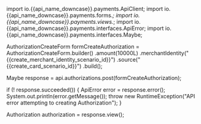 import io.{{api_name_downcase}}.payments.ApiClient;
import io.{{api_name_downcase}}.payments.forms.*;
import io.{{api_name_downcase}}.payments.views.*;
import io.{{api_name_downcase}}.payments.interfaces.ApiError;
import io.{{api_name_downcase}}.payments.interfaces.Maybe;

AuthorizationCreateForm formCreateAuthorization = AuthorizationCreateForm.builder()
    .amount(10000L)
    .merchantIdentity("{{create_merchant_identity_scenario_id}}")
    .source("{{create_card_scenario_id}}")
    .build();

Maybe<Authorization> response = api.authorizations.post(formCreateAuthorization);

if (! response.succeeded()) {
  ApiError error = response.error();
  System.out.println(error.getMessage());
  throw new RuntimeException("API error attempting to creating Authorization");
}

Authorization authorization = response.view();

